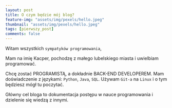 ```yaml
---
layout: post
title: O czym będzie mój blog?
feature-img: "assets/img/pexels/hello.jpeg"
thumbnail: "assets/img/pexels/hello.jpeg"
tags: [pierwszy_post]
comments: false
---
```


Witam wszystkich `sympatyków programowania`,

Mam na imię Kacper, pochodzę z małego lubelskiego miasta i uwielbiam programować.

Chcę zostać PROGRAMISTĄ, a dokładnie BACK-END DEVELOPEREM. Mam doświadczenie z językami: `Python`, `Java`, `SQL`. Używam `Git-a` na `Linux` i o tym będziesz mógł tu poczytać.

Główny cel bloga to dokumentacja postępu w nauce programowania i dzielenie się wiedzą z innymi.